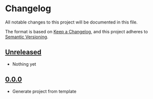 # Changelog

All notable changes to this project will be documented in this file.

The format is based on [Keep a Changelog](https://keepachangelog.com/en/1.0.0/),
and this project adheres to [Semantic Versioning](https://semver.org/spec/v2.0.0.html).

## [Unreleased]

- Nothing yet

## [0.0.0]

- Generate project from template

[Unreleased]: https://github.com/blakeNaccarato/copyup/compare/0.0.0...HEAD
[0.0.0]: https://github.com/blakeNaccarato/copyup/releases/tag/0.0.0
